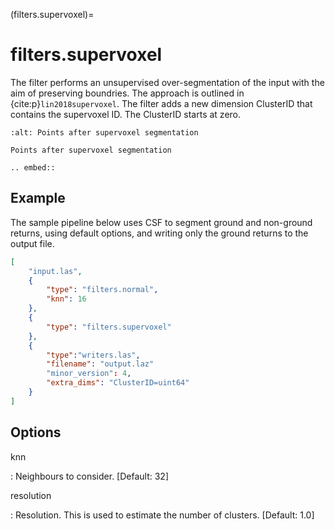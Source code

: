 (filters.supervoxel)=

# filters.supervoxel

The filter performs an unsupervised over-segmentation of the input with the aim
 of preserving boundries. The approach is outlined in {cite:p}`lin2018supervoxel`.
The filter adds a new dimension ClusterID that contains the supervoxel ID. The
ClusterID starts at zero.

```{figure} filters.supervoxel.img1.jpg
:alt: Points after supervoxel segmentation

Points after supervoxel segmentation
```

```{eval-rst}
.. embed::
```

## Example

The sample pipeline below uses CSF to segment ground and non-ground returns,
using default options, and writing only the ground returns to the output file.

```json
[
    "input.las",
    {
        "type": "filters.normal",
        "knn": 16
    },
    {
        "type": "filters.supervoxel"
    },
    {
        "type":"writers.las",
        "filename": "output.laz"
        "minor_version": 4,
        "extra_dims": "ClusterID=uint64"
    }
]
```

## Options

knn

: Neighbours to consider. \[Default: 32\]

resolution

: Resolution. This is used to estimate the number of clusters. \[Default: 1.0\]

```{include} filter_opts.md
```
